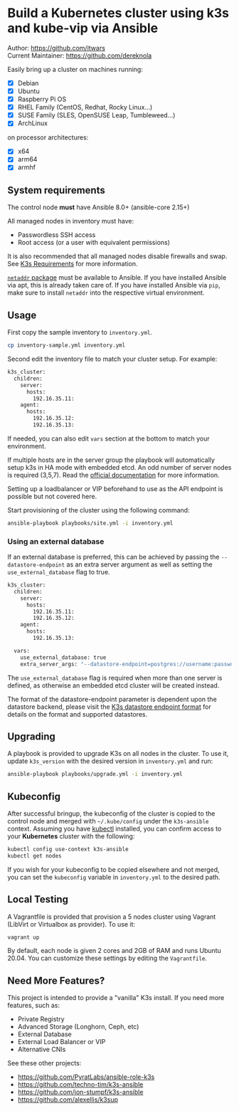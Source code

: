 # Build a Kubernetes cluster using k3s and kube-vip via Ansible

Author: <https://github.com/itwars>  
Current Maintainer: <https://github.com/dereknola>

Easily bring up a cluster on machines running:

- [X] Debian
- [X] Ubuntu
- [X] Raspberry Pi OS
- [X] RHEL Family (CentOS, Redhat, Rocky Linux...)
- [X] SUSE Family (SLES, OpenSUSE Leap, Tumbleweed...)
- [X] ArchLinux

on processor architectures:

- [X] x64
- [X] arm64
- [X] armhf

## System requirements

The control node **must** have Ansible 8.0+ (ansible-core 2.15+)

All managed nodes in inventory must have:
- Passwordless SSH access
- Root access (or a user with equivalent permissions) 

It is also recommended that all managed nodes disable firewalls and swap. See [K3s Requirements](https://docs.k3s.io/installation/requirements) for more information.

[`netaddr` package](https://pypi.org/project/netaddr/) must be available to Ansible. If you have installed Ansible via apt, this is already taken care of. If you have installed Ansible via `pip`, make sure to install `netaddr` into the respective virtual environment.

## Usage

First copy the sample inventory to `inventory.yml`.

```bash
cp inventory-sample.yml inventory.yml
```

Second edit the inventory file to match your cluster setup. For example:
```bash
k3s_cluster:
  children:
    server:
      hosts:
        192.16.35.11:
    agent:
      hosts:
        192.16.35.12:
        192.16.35.13:
```

If needed, you can also edit `vars` section at the bottom to match your environment.

If multiple hosts are in the server group the playbook will automatically setup k3s in HA mode with embedded etcd.
An odd number of server nodes is required (3,5,7). Read the [official documentation](https://docs.k3s.io/datastore/ha-embedded) for more information.

Setting up a loadbalancer or VIP beforehand to use as the API endpoint is possible but not covered here.


Start provisioning of the cluster using the following command:

```bash
ansible-playbook playbooks/site.yml -i inventory.yml
```

### Using an external database

If an external database is preferred, this can be achieved by passing the `--datastore-endpoint` as an extra server argument as well as setting the `use_external_database` flag to true.

```bash
k3s_cluster:
  children:
    server:
      hosts:
        192.16.35.11:
        192.16.35.12:
    agent:
      hosts:
        192.16.35.13:

  vars:
    use_external_database: true
    extra_server_args: "--datastore-endpoint=postgres://username:password@hostname:port/database-name"
```

The `use_external_database` flag is required when more than one server is defined, as otherwise an embedded etcd cluster will be created instead.

The format of the datastore-endpoint parameter is dependent upon the datastore backend, please visit the [K3s datastore endpoint format](https://docs.k3s.io/datastore#datastore-endpoint-format-and-functionality) for details on the format and supported datastores.

## Upgrading

A playbook is provided to upgrade K3s on all nodes in the cluster. To use it, update `k3s_version` with the desired version in `inventory.yml` and run:

```bash
ansible-playbook playbooks/upgrade.yml -i inventory.yml
```

## Kubeconfig

After successful bringup, the kubeconfig of the cluster is copied to the control node  and merged with `~/.kube/config` under the `k3s-ansible` context.
Assuming you have [kubectl](https://kubernetes.io/docs/tasks/tools/#kubectl) installed, you can confirm access to your **Kubernetes** cluster with the following:

```bash
kubectl config use-context k3s-ansible
kubectl get nodes
```

If you wish for your kubeconfig to be copied elsewhere and not merged, you can set the `kubeconfig` variable in `inventory.yml` to the desired path.

## Local Testing

A Vagrantfile is provided that provision a 5 nodes cluster using Vagrant (LibVirt or Virtualbox as provider). To use it:

```bash
vagrant up
```

By default, each node is given 2 cores and 2GB of RAM and runs Ubuntu 20.04. You can customize these settings by editing the `Vagrantfile`.

## Need More Features?

This project is intended to provide a "vanilla" K3s install. If you need more features, such as:
- Private Registry
- Advanced Storage (Longhorn, Ceph, etc)
- External Database
- External Load Balancer or VIP
- Alternative CNIs

See these other projects:
- https://github.com/PyratLabs/ansible-role-k3s
- https://github.com/techno-tim/k3s-ansible
- https://github.com/jon-stumpf/k3s-ansible
- https://github.com/alexellis/k3sup
